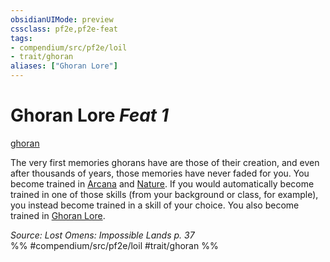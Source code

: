 ```yaml
---
obsidianUIMode: preview
cssclass: pf2e,pf2e-feat
tags:
- compendium/src/pf2e/loil
- trait/ghoran
aliases: ["Ghoran Lore"]
---
```

# Ghoran Lore  *Feat 1*  
[ghoran](/rules/traits/ghoran-loil.md)  


The very first memories ghorans have are those of their creation, and even after thousands of years, those memories have never faded for you. You become trained in [Arcana](/compendium/skills.md#Arcana) and [Nature](/compendium/skills.md#Nature). If you would automatically become trained in one of those skills (from your background or class, for example), you instead become trained in a skill of your choice. You also become trained in [Ghoran Lore](/compendium/skills.md#Lore).

*Source: Lost Omens: Impossible Lands p. 37*  
%% #compendium/src/pf2e/loil #trait/ghoran %%